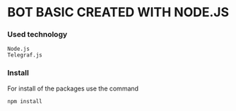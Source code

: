 # BOT BASIC CREATED WITH NODE.JS

### Used technology
```
Node.js
Telegraf.js
```

### Install
For install of the packages use
the command 
```
npm install
```